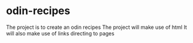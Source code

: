 # odin-recipes

The project is to create an odin recipes
The project will make use of html
It will also make use of links directing to pages
